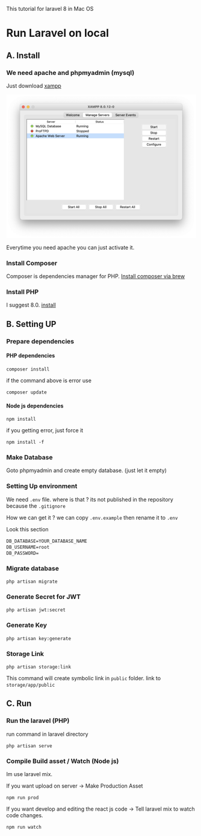 This tutorial for laravel 8 in Mac OS

# Run Laravel on local

## A. Install

### We need apache and phpmyadmin (mysql)

Just download [xampp](https://www.apachefriends.org/download.html)

![](img/xampp.png)

Everytime you need apache you can just activate it.

### Install Composer

Composer is dependencies manager for PHP. [Install composer via brew](https://formulae.brew.sh/formula/composer)

### Install PHP

I suggest 8.0. [install](https://www.google.com/search?q=install+php+8.0+brew)

## B. Setting UP

### Prepare dependencies

#### PHP dependencies

```
composer install
```

if the command above is error use

```
composer update
```

#### Node js dependencies

```
npm install
```

if you getting error, just force it

```
npm install -f
```

### Make Database

Goto phpmyadmin and create empty database. (just let it empty)

### Setting Up environment

We need `.env` file. where is that ? its not published in the repository because the `.gitignore`

How we can get it ? we can copy `.env.example` then rename it to `.env`

Look this section

```
DB_DATABASE=YOUR_DATABASE_NAME
DB_USERNAME=root
DB_PASSWORD=
```

### Migrate database

```
php artisan migrate
```

### Generate Secret for JWT

```
php artisan jwt:secret
```

### Generate Key

```
php artisan key:generate
```

### Storage Link

```
php artisan storage:link
```

This command will create symbolic link in `public` folder. link to `storage/app/public`

## C. Run

### Run the laravel (PHP)
run command in laravel directory

```
php artisan serve
```

### Compile Build asset / Watch (Node js)

Im use laravel mix.

If you want upload on server -> Make Production Asset

```
npm run prod
```

If you want develop and editing the react js code -> Tell laravel mix to watch code changes.

```
npm run watch
```